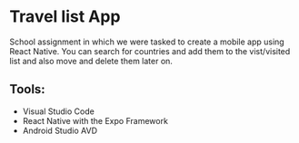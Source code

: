# Travel list App
School assignment in which we were tasked to create a mobile app using React Native. 
You can search for countries and add them to the vist/visited list and also move and delete them later on.

## Tools:
* Visual Studio Code
* React Native with the Expo Framework
* Android Studio AVD
